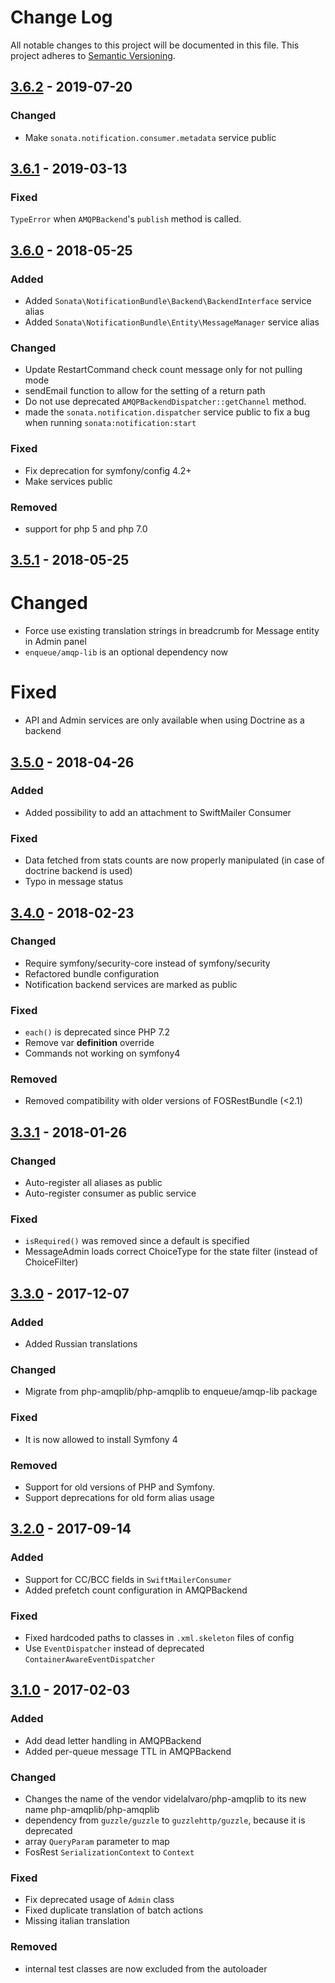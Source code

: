 # Change Log
All notable changes to this project will be documented in this file.
This project adheres to [Semantic Versioning](http://semver.org/).

## [3.6.2](https://github.com/sonata-project/SonataNotificationBundle/compare/3.6.1...3.6.2) - 2019-07-20
### Changed
- Make `sonata.notification.consumer.metadata` service public

## [3.6.1](https://github.com/sonata-project/SonataNotificationBundle/compare/3.6.0...3.6.1) - 2019-03-13
### Fixed
`TypeError` when `AMQPBackend`'s `publish` method is called.

## [3.6.0](https://github.com/sonata-project/SonataNotificationBundle/compare/3.5.1...3.6.0) - 2018-05-25

### Added
- Added `Sonata\NotificationBundle\Backend\BackendInterface` service alias
- Added `Sonata\NotificationBundle\Entity\MessageManager` service alias

### Changed
- Update RestartCommand check count message only for not pulling mode
- sendEmail function to allow for the setting of a return path
- Do not use deprecated `AMQPBackendDispatcher::getChannel` method.
- made the `sonata.notification.dispatcher` service public to fix a bug when running `sonata:notification:start`

### Fixed
- Fix deprecation for symfony/config 4.2+
- Make services public

### Removed
- support for php 5 and php 7.0

## [3.5.1](https://github.com/sonata-project/SonataNotificationBundle/compare/3.5.0...3.5.1) - 2018-05-25
# Changed
- Force use existing translation strings in breadcrumb for Message entity in Admin panel
- `enqueue/amqp-lib` is an optional dependency now

# Fixed
- API and Admin services are only available when using Doctrine as a backend

## [3.5.0](https://github.com/sonata-project/SonataNotificationBundle/compare/3.4.0...3.5.0) - 2018-04-26
### Added
- Added possibility to add an attachment to SwiftMailer Consumer

### Fixed
- Data fetched from stats counts are now properly manipulated (in case of doctrine backend is used)
- Typo in message status

## [3.4.0](https://github.com/sonata-project/SonataNotificationBundle/compare/3.3.1...3.4.0) - 2018-02-23
### Changed
- Require symfony/security-core instead of symfony/security
- Refactored bundle configuration
- Notification backend services are marked as public

### Fixed
- `each()` is deprecated since PHP 7.2
- Remove var **definition** override
- Commands not working on symfony4

### Removed
- Removed compatibility with older versions of FOSRestBundle (<2.1)

## [3.3.1](https://github.com/sonata-project/SonataNotificationBundle/compare/3.3.0...3.3.1) - 2018-01-26
### Changed
- Auto-register all aliases as public
- Auto-register consumer as public service
 
### Fixed
- `isRequired()` was removed since a default is specified
- MessageAdmin loads correct ChoiceType for the state filter (instead of ChoiceFilter)

## [3.3.0](https://github.com/sonata-project/SonataNotificationBundle/compare/3.2.0...3.3.0) - 2017-12-07
### Added
- Added Russian translations

### Changed
- Migrate from php-amqplib/php-amqplib to enqueue/amqp-lib package

### Fixed
- It is now allowed to install Symfony 4

### Removed
- Support for old versions of PHP and Symfony.
- Support deprecations for old form alias usage

## [3.2.0](https://github.com/sonata-project/SonataNotificationBundle/compare/3.1.0...3.2.0) - 2017-09-14
### Added
- Support for CC/BCC fields in `SwiftMailerConsumer`
- Added prefetch count configuration in AMQPBackend

### Fixed
- Fixed hardcoded paths to classes in `.xml.skeleton` files of config
- Use `EventDispatcher` instead of deprecated `ContainerAwareEventDispatcher`

## [3.1.0](https://github.com/sonata-project/SonataNotificationBundle/compare/3.0.0...3.1.0) - 2017-02-03
### Added
- Add dead letter handling in AMQPBackend
- Added per-queue message TTL in AMQPBackend

### Changed
- Changes the name of the vendor videlalvaro/php-amqplib to its new name php-amqplib/php-amqplib
- dependency from `guzzle/guzzle` to `guzzlehttp/guzzle`, because it is deprecated
- array `QueryParam` parameter to map
- FosRest `SerializationContext` to `Context`

### Fixed
- Fix deprecated usage of `Admin` class
- Fixed duplicate translation of batch actions
- Missing italian translation

### Removed
- internal test classes are now excluded from the autoloader
